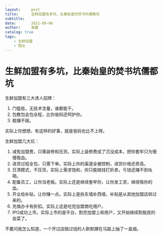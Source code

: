 ```yaml
---
layout:     post
title:      生鲜加盟有多坑，比秦始皇的焚书坑儒都坑
subtitle:   
date:       2021-09-06
author:     奋翼
catalog: true
tags:
    - 生鲜加盟
    - 商业
---
```



# 生鲜加盟有多坑，比秦始皇的焚书坑儒都坑

生鲜加盟有三大诱人招牌：

  1. 门槛低，无技术含量，谁都能干。
  2. 包教包会包全程，比你爸妈还呵护你。
  3. 稳赚不赔。

实际上你想想，有这样的好事，就是爸妈也比不上呀。

生鲜加盟几大坑：

  1. 减免加盟费，只需装修和压货。实际上装修费成了沉没成本，把你套牢只为慢慢吸血。
  2. 进货过程全包，只需下单。实际上你的渠道全被控制，进货价格还奇高。
  3. 日清模式，不压货。实际上需求饱和，你只能赔钱打折卖，亏钱还赚不到吆喝。
  4. 配备员工，让你当老板。实际上还是继续套牢你，让你发工资，继续吸你的血。
  5. 开业给补贴，让你赚一点。实际上是拆东墙补西墙，补贴是从其他加盟店转过来的。
  6. 充值办卡有折扣。实际上这是吃完加盟商吃用户。
  7. IPO成功上市。实际上市的是平台，割完加盟上和用户，又开始继续割股民的韭菜了。

不要问我怎么知道，一个开过店赔过钱的人默默蹲在马路上抽了一盒烟。

  